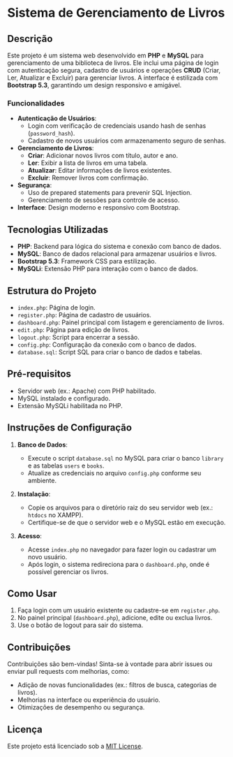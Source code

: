 # Sistema de Gerenciamento de Livros

## Descrição
Este projeto é um sistema web desenvolvido em **PHP** e **MySQL** para gerenciamento de uma biblioteca de livros. Ele inclui uma página de login com autenticação segura, cadastro de usuários e operações **CRUD** (Criar, Ler, Atualizar e Excluir) para gerenciar livros. A interface é estilizada com **Bootstrap 5.3**, garantindo um design responsivo e amigável.

### Funcionalidades
- **Autenticação de Usuários**:
  - Login com verificação de credenciais usando hash de senhas (`password_hash`).
  - Cadastro de novos usuários com armazenamento seguro de senhas.
- **Gerenciamento de Livros**:
  - **Criar**: Adicionar novos livros com título, autor e ano.
  - **Ler**: Exibir a lista de livros em uma tabela.
  - **Atualizar**: Editar informações de livros existentes.
  - **Excluir**: Remover livros com confirmação.
- **Segurança**:
  - Uso de prepared statements para prevenir SQL Injection.
  - Gerenciamento de sessões para controle de acesso.
- **Interface**: Design moderno e responsivo com Bootstrap.

## Tecnologias Utilizadas
- **PHP**: Backend para lógica do sistema e conexão com banco de dados.
- **MySQL**: Banco de dados relacional para armazenar usuários e livros.
- **Bootstrap 5.3**: Framework CSS para estilização.
- **MySQLi**: Extensão PHP para interação com o banco de dados.

## Estrutura do Projeto
- `index.php`: Página de login.
- `register.php`: Página de cadastro de usuários.
- `dashboard.php`: Painel principal com listagem e gerenciamento de livros.
- `edit.php`: Página para edição de livros.
- `logout.php`: Script para encerrar a sessão.
- `config.php`: Configuração da conexão com o banco de dados.
- `database.sql`: Script SQL para criar o banco de dados e tabelas.

## Pré-requisitos
- Servidor web (ex.: Apache) com PHP habilitado.
- MySQL instalado e configurado.
- Extensão MySQLi habilitada no PHP.

## Instruções de Configuração
1. **Banco de Dados**:
   - Execute o script `database.sql` no MySQL para criar o banco `library` e as tabelas `users` e `books`.
   - Atualize as credenciais no arquivo `config.php` conforme seu ambiente.

2. **Instalação**:
   - Copie os arquivos para o diretório raiz do seu servidor web (ex.: `htdocs` no XAMPP).
   - Certifique-se de que o servidor web e o MySQL estão em execução.

3. **Acesso**:
   - Acesse `index.php` no navegador para fazer login ou cadastrar um novo usuário.
   - Após login, o sistema redireciona para o `dashboard.php`, onde é possível gerenciar os livros.

## Como Usar
1. Faça login com um usuário existente ou cadastre-se em `register.php`.
2. No painel principal (`dashboard.php`), adicione, edite ou exclua livros.
3. Use o botão de logout para sair do sistema.

## Contribuições
Contribuições são bem-vindas! Sinta-se à vontade para abrir issues ou enviar pull requests com melhorias, como:
- Adição de novas funcionalidades (ex.: filtros de busca, categorias de livros).
- Melhorias na interface ou experiência do usuário.
- Otimizações de desempenho ou segurança.

## Licença
Este projeto está licenciado sob a [MIT License](LICENSE).
